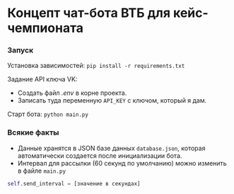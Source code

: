 # Концепт чат-бота ВТБ для кейс-чемпионата


### Запуск

Установка зависимостей: `pip install -r requirements.txt`

Задание API ключа VK:
* Создать файл *.env* в корне проекта.
* Записать туда переменную `API_KEY` с ключом, который я дам.

Старт бота: `python main.py`


### Всякие факты

* Данные хранятся в JSON базе данных `database.json`, которая автоматически создается после инициализации бота.
* Интервал для рассылки (60 секунд по умолчанию) можно изменить в файле `main.py`
```python
self.send_interval = [значение в секундах]
```
